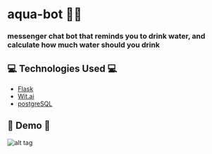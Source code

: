 # aqua-bot 🚰🤖
### messenger chat bot that reminds you to drink water, and calculate how much water should you drink


## 💻 Technologies Used 💻
* [Flask](http://flask.pocoo.org/)
* [Wit.ai](https://wit.ai/)
* [postgreSQL](https://www.postgresql.org/)

## 🤖 Demo 🤖
![alt tag](https://raw.githubusercontent.com/fr1sk/aqua-bot/master/gif.gif)
